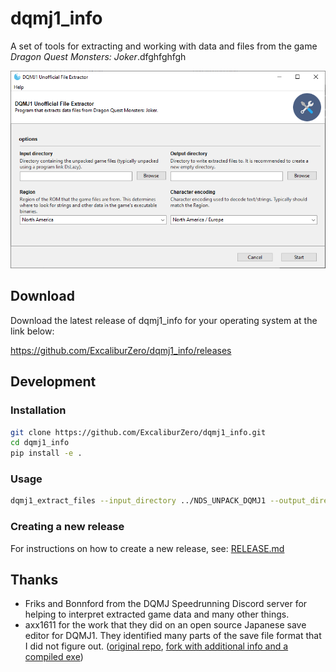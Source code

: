 # dqmj1_info
A set of tools for extracting and working with data and files from the game *Dragon Quest Monsters: Joker*.dfghfghfgh

![Screenshot of the file extraction GUI program.](img/extract_screenshot.png)

## Download
Download the latest release of dqmj1_info for your operating system at the link below:

https://github.com/ExcaliburZero/dqmj1_info/releases

## Development
### Installation
```bash
git clone https://github.com/ExcaliburZero/dqmj1_info.git
cd dqmj1_info
pip install -e .
```

### Usage
```bash
dqmj1_extract_files --input_directory ../NDS_UNPACK_DQMJ1 --output_directory current_data
```

### Creating a new release
For instructions on how to create a new release, see: [RELEASE.md](RELEASE.md)

## Thanks
* Friks and Bonnford from the DQMJ Speedrunning Discord server for helping to interpret extracted game data and many other things.
* axx1611 for the work that they did on an open source Japanese save editor for DQMJ1. They identified many parts of the save file format that I did not figure out. ([original repo](https://github.com/axx1611/dqmjse), [fork with additional info and a compiled exe](https://github.com/ExcaliburZero/dqmjse))
